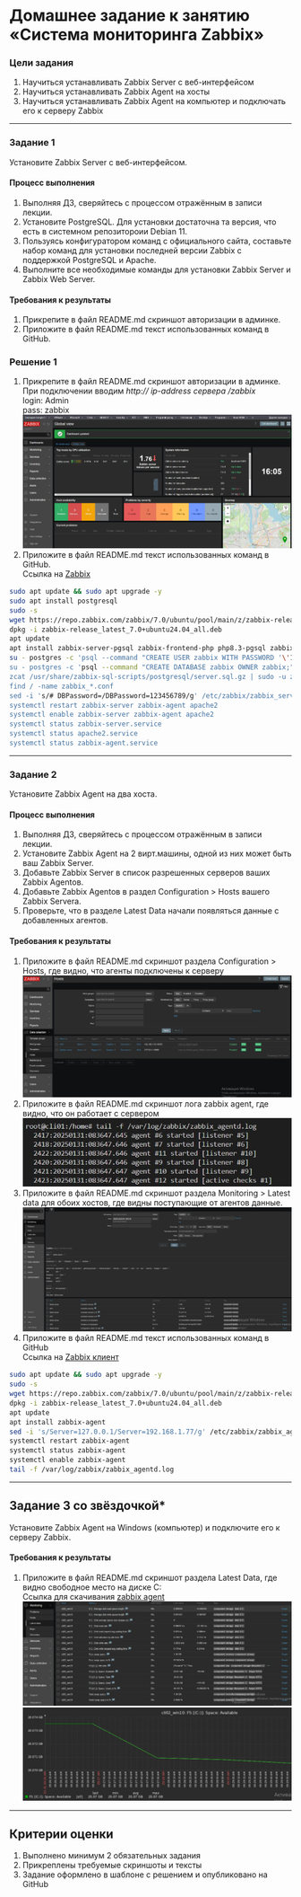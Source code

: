 # Домашнее задание к занятию «Система мониторинга Zabbix»

### Цели задания
1. Научиться устанавливать Zabbix Server c веб-интерфейсом
2. Научиться устанавливать Zabbix Agent на хосты
3. Научиться устанавливать Zabbix Agent на компьютер и подключать его к серверу Zabbix 

---

### Задание 1 

Установите Zabbix Server с веб-интерфейсом.

#### Процесс выполнения
1. Выполняя ДЗ, сверяйтесь с процессом отражённым в записи лекции.
2. Установите PostgreSQL. Для установки достаточна та версия, что есть в системном репозитороии Debian 11.
3. Пользуясь конфигуратором команд с официального сайта, составьте набор команд для установки последней версии Zabbix с поддержкой PostgreSQL и Apache.
4. Выполните все необходимые команды для установки Zabbix Server и Zabbix Web Server.

#### Требования к результаты 
1. Прикрепите в файл README.md скриншот авторизации в админке.
2. Приложите в файл README.md текст использованных команд в GitHub.

### Решение 1
1. Прикрепите в файл README.md скриншот авторизации в админке.  
При подключении вводим *http:// ip-address сервера /zabbix*  
login: Admin  
pass: zabbix  
![adminka](img/adminka.JPG)
2. Приложите в файл README.md текст использованных команд в GitHub.  
Ссылка на [Zabbix](https://www.zabbix.com/ru/download?zabbix=7.0&os_distribution=ubuntu&os_version=24.04&components=server_frontend_agent&db=pgsql&ws=apache)  
```bash
sudo apt update && sudo apt upgrade -y
sudo apt install postgresql
sudo -s
wget https://repo.zabbix.com/zabbix/7.0/ubuntu/pool/main/z/zabbix-release/zabbix-release_latest_7.0+ubuntu24.04_all.deb
dpkg -i zabbix-release_latest_7.0+ubuntu24.04_all.deb
apt update
apt install zabbix-server-pgsql zabbix-frontend-php php8.3-pgsql zabbix-apache-conf zabbix-sql-scripts zabbix-agent
su - postgres -c 'psql --command "CREATE USER zabbix WITH PASSWORD '\'123456789\'';
su - postgres -c 'psql --command "CREATE DATABASE zabbix OWNER zabbix;"'
zcat /usr/share/zabbix-sql-scripts/postgresql/server.sql.gz | sudo -u zabbix psql zabbix
find / -name zabbix_*.conf 
sed -i 's/# DBPassword=/DBPassword=123456789/g' /etc/zabbix/zabbix_server.conf
systemctl restart zabbix-server zabbix-agent apache2
systemctl enable zabbix-server zabbix-agent apache2
systemctl status zabbix-server.service
systemctl status apache2.service
systemctl status zabbix-agent.service
```

---

### Задание 2 

Установите Zabbix Agent на два хоста.

#### Процесс выполнения
1. Выполняя ДЗ, сверяйтесь с процессом отражённым в записи лекции.
2. Установите Zabbix Agent на 2 вирт.машины, одной из них может быть ваш Zabbix Server.
3. Добавьте Zabbix Server в список разрешенных серверов ваших Zabbix Agentов.
4. Добавьте Zabbix Agentов в раздел Configuration > Hosts вашего Zabbix Servera.
5. Проверьте, что в разделе Latest Data начали появляться данные с добавленных агентов.

#### Требования к результаты 
1. Приложите в файл README.md скриншот раздела Configuration > Hosts, где видно, что агенты подключены к серверу
![data-hosts](img/data-hosts.JPG)  
2. Приложите в файл README.md скриншот лога zabbix agent, где видно, что он работает с сервером
![agent](img/agetn_work.JPG)
3. Приложите в файл README.md скриншот раздела Monitoring > Latest data для обоих хостов, где видны поступающие от агентов данные.
![latest](img/mon_latest.JPG)
4. Приложите в файл README.md текст использованных команд в GitHub  
Ссылка на [Zabbix клиент](https://www.zabbix.com/ru/download?zabbix=7.0&os_distribution=ubuntu&os_version=24.04&components=agent_2&db=&ws=)  

```bash
sudo apt update && sudo apt upgrade -y
sudo -s
wget https://repo.zabbix.com/zabbix/7.0/ubuntu/pool/main/z/zabbix-release/zabbix-release_latest_7.0+ubuntu24.04_all.deb
dpkg -i zabbix-release_latest_7.0+ubuntu24.04_all.deb
apt update
apt install zabbix-agent
sed -i 's/Server=127.0.0.1/Server=192.168.1.77/g' /etc/zabbix/zabbix_agentd.conf
systemctl restart zabbix-agent
systemctl status zabbix-agent
systemctl enable zabbix-agent
tail -f /var/log/zabbix/zabbix_agentd.log

```
---
## Задание 3 со звёздочкой*
Установите Zabbix Agent на Windows (компьютер) и подключите его к серверу Zabbix.

#### Требования к результаты 
1. Приложите в файл README.md скриншот раздела Latest Data, где видно свободное место на диске C:  
Ссылка для скачивания [zabbix agent](https://www.zabbix.com/ru/download_agents?version=7.0+LTS&release=7.0.9&os=Windows&os_version=Any&hardware=amd64&encryption=OpenSSL&packaging=MSI&show_legacy=0)
![disk01](img/windisk_av_01.JPG)
![disk02](img/windisk_av_02.JPG)
--- 

## Критерии оценки

1. Выполнено минимум 2 обязательных задания
2. Прикреплены требуемые скриншоты и тексты 
3. Задание оформлено в шаблоне с решением и опубликовано на GitHub



